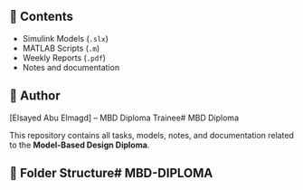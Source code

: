 ## 🚀 Contents
- Simulink Models (`.slx`)
- MATLAB Scripts (`.m`)
- Weekly Reports (`.pdf`)
- Notes and documentation

## 📌 Author
[Elsayed Abu Elmagd] – MBD Diploma Trainee# MBD Diploma

This repository contains all tasks, models, notes, and documentation related to the **Model-Based Design Diploma**.

## 📁 Folder Structure# MBD-DIPLOMA